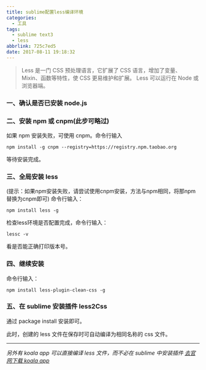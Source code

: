 ```yaml
---
title: sublime配置less编译环境
categories:
  - 工具
tags:
  - sublime text3
  - less
abbrlink: 725c7ed5
date: 2017-08-11 19:18:32
---
```


> Less 是一门 CSS 预处理语言，它扩展了 CSS 语言，增加了变量、Mixin、函数等特性，使 CSS 更易维护和扩展。
> Less 可以运行在 Node 或浏览器端。

<!-- more -->

### **一、确认是否已安装 node.js**

### **二、安装 npm 或 cnpm(此步可略过)**
如果 npm 安装失败，可使用 cnpm。命令行输入
```
npm install -g cnpm --registry=https://registry.npm.taobao.org
```
等待安装完成。

### **三、全局安装 less**
(提示：如果npm安装失败，请尝试使用cnpm安装，方法与npm相同，将那npm替换为cnpm即可)
命令行输入：
```
npm install less -g
```

检查less环境是否配置完成，命令行输入：
```
lessc -v
```
看是否能正确打印版本号。

### 四、**继续安装**
命令行输入：
```
npm install less-plugin-clean-css -g
```

### **五、在 sublime 安装插件 less2Css**
通过 package install 安装即可。

此时，创建的 less 文件在保存时可自动编译为相同名称的 css 文件。    

---

*另外有 koala app 可以直接编译 less 文件，而不必在 sublime 中安装插件*
*[去官网下载 koala app](http://koala-app.com/)*
